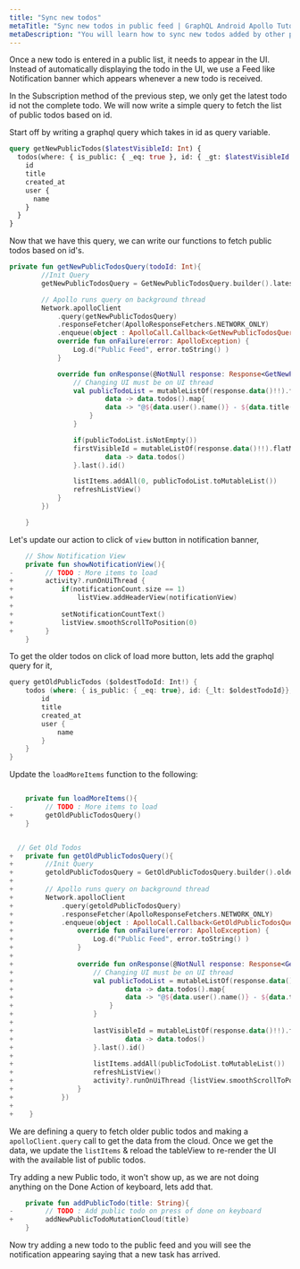 ```yaml
---
title: "Sync new todos"
metaTitle: "Sync new todos in public feed | GraphQL Android Apollo Tutorial"
metaDescription: "You will learn how to sync new todos added by other people in the public feed by fetching older and newer data using GraphQL Queries"
---
```


Once a new todo is entered in a public list, it needs to appear in the UI. Instead of automatically displaying the todo in the UI, we use a Feed like Notification banner which appears whenever a new todo is received.

In the Subscription method of the previous step, we only get the latest todo id not the complete todo. We will now write a simple query to fetch the list of public todos based on id.

Start off by writing a graphql query which takes in id as query variable.

```graphql
query getNewPublicTodos($latestVisibleId: Int) {
  todos(where: { is_public: { _eq: true }, id: { _gt: $latestVisibleId } }, order_by: { created_at: desc }) {
    id
    title
    created_at
    user {
      name
    }
  }
}
```

Now that we have this query, we can write our functions to fetch public todos based on id's.

```kotlin
private fun getNewPublicTodosQuery(todoId: Int){
        //Init Query
        getNewPublicTodosQuery = GetNewPublicTodosQuery.builder().latestVisibleId(todoId -1).build()

        // Apollo runs query on background thread
        Network.apolloClient
            .query(getNewPublicTodosQuery)
            .responseFetcher(ApolloResponseFetchers.NETWORK_ONLY)
            .enqueue(object : ApolloCall.Callback<GetNewPublicTodosQuery.Data>() {
            override fun onFailure(error: ApolloException) {
                Log.d("Public Feed", error.toString() )
            }

            override fun onResponse(@NotNull response: Response<GetNewPublicTodosQuery.Data>) {
                // Changing UI must be on UI thread
                val publicTodoList = mutableListOf(response.data()!!).flatMap {
                        data -> data.todos().map{
                        data -> "@${data.user().name()} - ${data.title()}"
                    }
                }

                if(publicTodoList.isNotEmpty())
                firstVisibleId = mutableListOf(response.data()!!).flatMap {
                        data -> data.todos()
                }.last().id()

                listItems.addAll(0, publicTodoList.toMutableList())
                refreshListView()
            }
        })

    }

```

Let's update our action to click of `view` button in notification banner,

```kotlin
    // Show Notification View
    private fun showNotificationView(){
-        // TODO : More items to load
+        activity?.runOnUiThread {
+            if(notificationCount.size == 1)
+                listView.addHeaderView(notificationView)
+
+            setNotificationCountText()
+            listView.smoothScrollToPosition(0)
+        }
    }
```

To get the older todos on click of load more button, lets add the graphql query for it,

```swift
query getOldPublicTodos ($oldestTodoId: Int!) {
    todos (where: { is_public: { _eq: true}, id: {_lt: $oldestTodoId}}, limit: 7, order_by: { created_at: desc }) {
        id
        title
        created_at
        user {
            name
        }
    }
}
```

Update the `loadMoreItems` function to the following:

```kotlin

    private fun loadMoreItems(){
-        // TODO : More items to load
+        getOldPublicTodosQuery()
    }


  // Get Old Todos
+   private fun getOldPublicTodosQuery(){
+        //Init Query
+        getoldPublicTodosQuery = GetOldPublicTodosQuery.builder().oldestTodoId(lastVisibleId!!).build()
+
+        // Apollo runs query on background thread
+        Network.apolloClient
+            .query(getoldPublicTodosQuery)
+            .responseFetcher(ApolloResponseFetchers.NETWORK_ONLY)
+            .enqueue(object : ApolloCall.Callback<GetOldPublicTodosQuery.Data>() {
+                override fun onFailure(error: ApolloException) {
+                    Log.d("Public Feed", error.toString() )
+                }
+
+                override fun onResponse(@NotNull response: Response<GetOldPublicTodosQuery.Data>) {
+                    // Changing UI must be on UI thread
+                    val publicTodoList = mutableListOf(response.data()!!).flatMap {
+                            data -> data.todos().map{
+                            data -> "@${data.user().name()} - ${data.title()}"
+                        }
+                    }
+
+                    lastVisibleId = mutableListOf(response.data()!!).flatMap {
+                            data -> data.todos()
+                    }.last().id()
+
+                    listItems.addAll(publicTodoList.toMutableList())
+                    refreshListView()
+                    activity?.runOnUiThread {listView.smoothScrollToPosition(listItems.size)}
+                }
+            })
+
+    }
```

We are defining a query to fetch older public todos and making a `apolloClient.query` call to get the data from the cloud. Once we get the data, we update the `listItems` & reload the tableView to re-render the UI with the available list of public todos.

Try adding a new Public todo, it won't show up, as we are not doing anything on the Done Action of keyboard, lets add that.

```kotlin
    private fun addPublicTodo(title: String){
-        // TODO : Add public todo on press of done on keyboard
+        addNewPublicTodoMutationCloud(title)
    }
```

Now try adding a new todo to the public feed and you will see the notification appearing saying that a new task has arrived.
